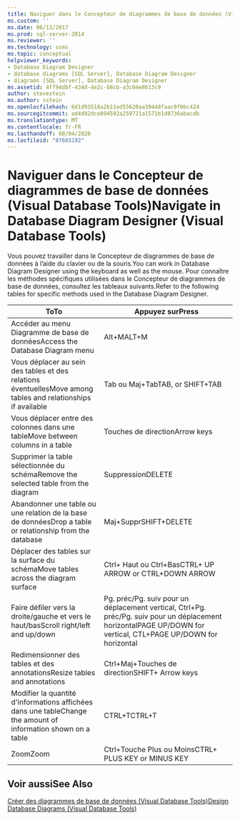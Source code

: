 ```yaml
---
title: Naviguer dans le Concepteur de diagrammes de base de données (Visual Database Tools) | Microsoft Docs
ms.custom: ''
ms.date: 06/13/2017
ms.prod: sql-server-2014
ms.reviewer: ''
ms.technology: ssms
ms.topic: conceptual
helpviewer_keywords:
- Database Diagram Designer
- database diagrams [SQL Server], Database Diagram Designer
- diagrams [SQL Server], Database Diagram Designer
ms.assetid: 4ff94dbf-434d-4e2c-b8cb-a3c04e8613c9
author: stevestein
ms.author: sstein
ms.openlocfilehash: 6d1d93518a2b11ed55620aa39448faac9f0bc424
ms.sourcegitcommit: ad4d92dce894592a259721a1571b1d8736abacdb
ms.translationtype: MT
ms.contentlocale: fr-FR
ms.lasthandoff: 08/04/2020
ms.locfileid: "87603192"
---
```

# <a name="navigate-in-database-diagram-designer-visual-database-tools"></a><span data-ttu-id="560ac-102">Naviguer dans le Concepteur de diagrammes de base de données (Visual Database Tools)</span><span class="sxs-lookup"><span data-stu-id="560ac-102">Navigate in Database Diagram Designer (Visual Database Tools)</span></span>
  <span data-ttu-id="560ac-103">Vous pouvez travailler dans le Concepteur de diagrammes de base de données à l’aide du clavier ou de la souris.</span><span class="sxs-lookup"><span data-stu-id="560ac-103">You can work in Database Diagram Designer using the keyboard as well as the mouse.</span></span> <span data-ttu-id="560ac-104">Pour connaître les méthodes spécifiques utilisées dans le Concepteur de diagrammes de base de données, consultez les tableaux suivants.</span><span class="sxs-lookup"><span data-stu-id="560ac-104">Refer to the following tables for specific methods used in the Database Diagram Designer.</span></span>  
  
|<span data-ttu-id="560ac-105">**To**</span><span class="sxs-lookup"><span data-stu-id="560ac-105">**To**</span></span>|<span data-ttu-id="560ac-106">**Appuyez sur**</span><span class="sxs-lookup"><span data-stu-id="560ac-106">**Press**</span></span>|  
|------------|---------------|  
|<span data-ttu-id="560ac-107">Accéder au menu Diagramme de base de données</span><span class="sxs-lookup"><span data-stu-id="560ac-107">Access the Database Diagram menu</span></span>|<span data-ttu-id="560ac-108">Alt+M</span><span class="sxs-lookup"><span data-stu-id="560ac-108">ALT+M</span></span>|  
|<span data-ttu-id="560ac-109">Vous déplacer au sein des tables et des relations éventuelles</span><span class="sxs-lookup"><span data-stu-id="560ac-109">Move among tables and relationships if available</span></span>|<span data-ttu-id="560ac-110">Tab ou Maj+Tab</span><span class="sxs-lookup"><span data-stu-id="560ac-110">TAB, or SHIFT+TAB</span></span>|  
|<span data-ttu-id="560ac-111">Vous déplacer entre des colonnes dans une table</span><span class="sxs-lookup"><span data-stu-id="560ac-111">Move between columns in a table</span></span>|<span data-ttu-id="560ac-112">Touches de direction</span><span class="sxs-lookup"><span data-stu-id="560ac-112">Arrow keys</span></span>|  
|<span data-ttu-id="560ac-113">Supprimer la table sélectionnée du schéma</span><span class="sxs-lookup"><span data-stu-id="560ac-113">Remove the selected table from the diagram</span></span>|<span data-ttu-id="560ac-114">Suppression</span><span class="sxs-lookup"><span data-stu-id="560ac-114">DELETE</span></span>|  
|<span data-ttu-id="560ac-115">Abandonner une table ou une relation de la base de données</span><span class="sxs-lookup"><span data-stu-id="560ac-115">Drop a table or relationship from the database</span></span>|<span data-ttu-id="560ac-116">Maj+Suppr</span><span class="sxs-lookup"><span data-stu-id="560ac-116">SHIFT+DELETE</span></span>|  
|<span data-ttu-id="560ac-117">Déplacer des tables sur la surface du schéma</span><span class="sxs-lookup"><span data-stu-id="560ac-117">Move tables across the diagram surface</span></span>|<span data-ttu-id="560ac-118">Ctrl+ Haut ou Ctrl+Bas</span><span class="sxs-lookup"><span data-stu-id="560ac-118">CTRL+ UP ARROW or CTRL+DOWN ARROW</span></span>|  
|<span data-ttu-id="560ac-119">Faire défiler vers la droite/gauche et vers le haut/bas</span><span class="sxs-lookup"><span data-stu-id="560ac-119">Scroll right/left and up/down</span></span>|<span data-ttu-id="560ac-120">Pg. préc/Pg. suiv pour un déplacement vertical, Ctrl+Pg. préc/Pg. suiv pour un déplacement horizontal</span><span class="sxs-lookup"><span data-stu-id="560ac-120">PAGE UP/DOWN for vertical, CTL+PAGE UP/DOWN for horizontal</span></span>|  
|<span data-ttu-id="560ac-121">Redimensionner des tables et des annotations</span><span class="sxs-lookup"><span data-stu-id="560ac-121">Resize tables and annotations</span></span>|<span data-ttu-id="560ac-122">Ctrl+Maj+Touches de direction</span><span class="sxs-lookup"><span data-stu-id="560ac-122">SHIFT+ Arrow keys</span></span>|  
|<span data-ttu-id="560ac-123">Modifier la quantité d'informations affichées dans une table</span><span class="sxs-lookup"><span data-stu-id="560ac-123">Change the amount of information shown on a table</span></span>|<span data-ttu-id="560ac-124">CTRL+T</span><span class="sxs-lookup"><span data-stu-id="560ac-124">CTRL+T</span></span>|  
|<span data-ttu-id="560ac-125">Zoom</span><span class="sxs-lookup"><span data-stu-id="560ac-125">Zoom</span></span>|<span data-ttu-id="560ac-126">Ctrl+Touche Plus ou Moins</span><span class="sxs-lookup"><span data-stu-id="560ac-126">CTRL+ PLUS KEY or MINUS KEY</span></span>|  
  
## <a name="see-also"></a><span data-ttu-id="560ac-127">Voir aussi</span><span class="sxs-lookup"><span data-stu-id="560ac-127">See Also</span></span>  
 [<span data-ttu-id="560ac-128">Créer des diagrammes de base de données &#40;Visual Database Tools&#41;</span><span class="sxs-lookup"><span data-stu-id="560ac-128">Design Database Diagrams &#40;Visual Database Tools&#41;</span></span>](visual-database-tools.md)  
  
  

